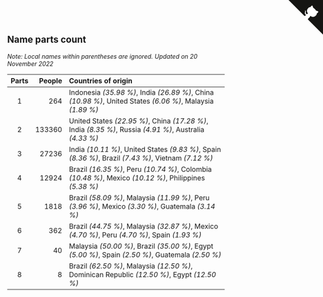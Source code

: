 ## Name parts count

*Note: Local names within parentheses are ignored.*
*Updated on 20 November 2022*

| Parts | People | Countries of origin |
| :--: | ---: | :--- |
| 1 | 264 | Indonesia *(35.98 %)*, India *(26.89 %)*, China *(10.98 %)*, United States *(6.06 %)*, Malaysia *(1.89 %)* |
| 2 | 133360 | United States *(22.95 %)*, China *(17.28 %)*, India *(8.35 %)*, Russia *(4.91 %)*, Australia *(4.33 %)* |
| 3 | 27236 | India *(10.11 %)*, United States *(9.83 %)*, Spain *(8.36 %)*, Brazil *(7.43 %)*, Vietnam *(7.12 %)* |
| 4 | 12924 | Brazil *(16.35 %)*, Peru *(10.74 %)*, Colombia *(10.48 %)*, Mexico *(10.12 %)*, Philippines *(5.38 %)* |
| 5 | 1818 | Brazil *(58.09 %)*, Malaysia *(11.99 %)*, Peru *(3.96 %)*, Mexico *(3.30 %)*, Guatemala *(3.14 %)* |
| 6 | 362 | Brazil *(44.75 %)*, Malaysia *(32.87 %)*, Mexico *(4.70 %)*, Peru *(4.70 %)*, Spain *(1.93 %)* |
| 7 | 40 | Malaysia *(50.00 %)*, Brazil *(35.00 %)*, Egypt *(5.00 %)*, Spain *(2.50 %)*, Guatemala *(2.50 %)* |
| 8 | 8 | Brazil *(62.50 %)*, Malaysia *(12.50 %)*, Dominican Republic *(12.50 %)*, Egypt *(12.50 %)* |


<a href="https://github.com/JustinTimeCuber/wca_statistics" class="github-corner" aria-label="View source on Github"><svg width="80" height="80" viewBox="0 0 250 250" style="fill:#151513; color:#fff; position: absolute; top: 0; border: 0; right: 0;" aria-hidden="true"><path d="M0,0 L115,115 L130,115 L142,142 L250,250 L250,0 Z"></path><path d="M128.3,109.0 C113.8,99.7 119.0,89.6 119.0,89.6 C122.0,82.7 120.5,78.6 120.5,78.6 C119.2,72.0 123.4,76.3 123.4,76.3 C127.3,80.9 125.5,87.3 125.5,87.3 C122.9,97.6 130.6,101.9 134.4,103.2" fill="currentColor" style="transform-origin: 130px 106px;" class="octo-arm"></path><path d="M115.0,115.0 C114.9,115.1 118.7,116.5 119.8,115.4 L133.7,101.6 C136.9,99.2 139.9,98.4 142.2,98.6 C133.8,88.0 127.5,74.4 143.8,58.0 C148.5,53.4 154.0,51.2 159.7,51.0 C160.3,49.4 163.2,43.6 171.4,40.1 C171.4,40.1 176.1,42.5 178.8,56.2 C183.1,58.6 187.2,61.8 190.9,65.4 C194.5,69.0 197.7,73.2 200.1,77.6 C213.8,80.2 216.3,84.9 216.3,84.9 C212.7,93.1 206.9,96.0 205.4,96.6 C205.1,102.4 203.0,107.8 198.3,112.5 C181.9,128.9 168.3,122.5 157.7,114.1 C157.9,116.9 156.7,120.9 152.7,124.9 L141.0,136.5 C139.8,137.7 141.6,141.9 141.8,141.8 Z" fill="currentColor" class="octo-body"></path></svg></a><style>.github-corner:hover .octo-arm{animation:octocat-wave 560ms ease-in-out}@keyframes octocat-wave{0%,100%{transform:rotate(0)}20%,60%{transform:rotate(-25deg)}40%,80%{transform:rotate(10deg)}}@media (max-width:500px){.github-corner:hover .octo-arm{animation:none}.github-corner .octo-arm{animation:octocat-wave 560ms ease-in-out}}</style>
